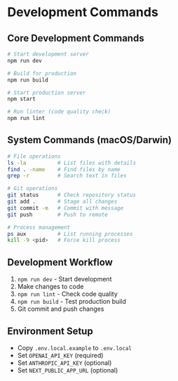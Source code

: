 # Development Commands

## Core Development Commands
```bash
# Start development server
npm run dev

# Build for production
npm run build

# Start production server
npm start

# Run linter (code quality check)
npm run lint
```

## System Commands (macOS/Darwin)
```bash
# File operations
ls -la          # List files with details
find . -name    # Find files by name
grep -r         # Search text in files

# Git operations
git status      # Check repository status
git add .       # Stage all changes
git commit -m   # Commit with message
git push        # Push to remote

# Process management
ps aux          # List running processes
kill -9 <pid>   # Force kill process
```

## Development Workflow
1. `npm run dev` - Start development
2. Make changes to code
3. `npm run lint` - Check code quality
4. `npm run build` - Test production build
5. Git commit and push changes

## Environment Setup
- Copy `.env.local.example` to `.env.local`
- Set `OPENAI_API_KEY` (required)
- Set `ANTHROPIC_API_KEY` (optional)
- Set `NEXT_PUBLIC_APP_URL` (optional)